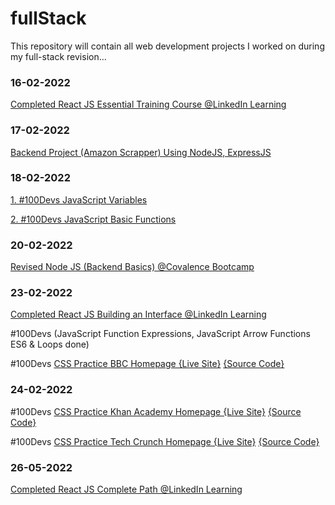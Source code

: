 # fullStack
This repository will contain all web development projects I worked on during my full-stack revision...
### 16-02-2022
[Completed React JS Essential Training Course @LinkedIn Learning](/certificates/React.js%20Essential%20Training.pdf)
### 17-02-2022
[Backend Project (Amazon Scrapper) Using NodeJS, ExpressJS](https://amazon-scraper02.herokuapp.com/)
### 18-02-2022
[1. #100Devs JavaScript Variables](https://codepen.io/talal02/pen/QWOQjQO)

[2. #100Devs JavaScript Basic Functions](https://codepen.io/talal02/pen/RwjQWOo)
### 20-02-2022
[Revised Node JS (Backend Basics) @Covalence Bootcamp](https://github.com/talal02/Covalence/tree/main/NodeJS)
### 23-02-2022
[Completed React JS Building an Interface @LinkedIn Learning](/certificates/React.js%20Building%20an%20Interface.pdf)

#100Devs (JavaScript Function Expressions, JavaScript Arrow Functions ES6 & Loops done)

#100Devs [CSS Practice BBC Homepage {Live Site}](https://stream-unmarred-chalk.glitch.me/)  [{Source Code}](/%23100Devs/BBC)

### 24-02-2022
#100Devs [CSS Practice Khan Academy Homepage {Live Site}](https://astonishing-planet-locust.glitch.me/)  [{Source Code}](/%23100Devs/KhanAcademy)

#100Devs [CSS Practice Tech Crunch Homepage {Live Site}](https://gregarious-acute-shrine.glitch.me)  [{Source Code}](/%23100Devs/TechCrunch)

### 26-05-2022
[Completed React JS Complete Path @LinkedIn Learning](/certificates/ReactJS_Complete_Path.png)